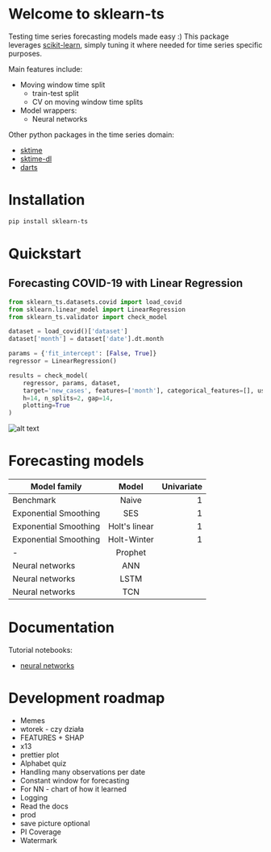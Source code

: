 # Welcome to sklearn-ts

Testing time series forecasting models made easy :)
This package leverages [scikit-learn](https://github.com/scikit-learn/scikit-learn), simply tuning it where needed for time series specific purposes.

Main features include:
- Moving window time split
    - train-test split
    - CV on moving window time splits
- Model wrappers:
    - Neural networks
    
Other python packages in the time series domain:
- [sktime](https://github.com/alan-turing-institute/sktime)
- [sktime-dl](https://github.com/sktime/sktime-dl)
- [darts](https://github.com/unit8co/darts)

# Installation

```bash
pip install sklearn-ts
```

# Quickstart
## Forecasting COVID-19 with Linear Regression
```python
from sklearn_ts.datasets.covid import load_covid
from sklearn.linear_model import LinearRegression
from sklearn_ts.validator import check_model

dataset = load_covid()['dataset']
dataset['month'] = dataset['date'].dt.month

params = {'fit_intercept': [False, True]}
regressor = LinearRegression()

results = check_model(
    regressor, params, dataset,
    target='new_cases', features=['month'], categorical_features=[], user_transformers=[],
    h=14, n_splits=2, gap=14,
    plotting=True
)
```

![alt text](tests\LinearRegression.png)

# Forecasting models

| Model family | Model | Univariate |
| ------------- |:-------------:| -----:|
| Benchmark | Naive | 1 |
| Exponential Smoothing | SES | 1 |
| Exponential Smoothing | Holt's linear | 1 |
| Exponential Smoothing | Holt-Winter | 1 |
| - | Prophet |  |
| Neural networks | ANN |  |
| Neural networks | LSTM |  |
| Neural networks | TCN |  |

# Documentation
Tutorial notebooks:
- [neural networks](https://colab.research.google.com/drive/1wSZPydSkIoGYh9VANgP_wTQe-wrhzY1w#scrollTo=_W2QP0dhCKFV)

# Development roadmap
- Memes
- wtorek - czy działa
- FEATURES + SHAP
- x13
- prettier plot
- Alphabet quiz
- Handling many observations per date
- Constant window for forecasting
- For NN - chart of how it learned
- Logging
- Read the docs
- prod
- save picture optional
- PI Coverage
- Watermark
